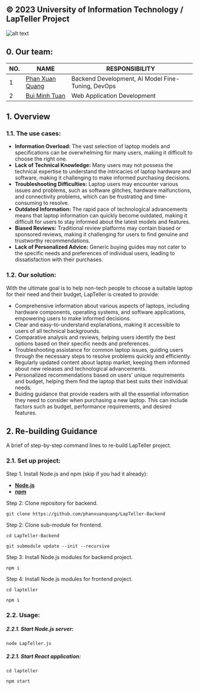 **© 2023 University of Information Technology / LapTeller Project**
------------
![alt text](https://i.imgur.com/pXOoTDe.jpeg)
## 0. Our team:
| NO. | NAME | RESPONSIBILITY |
| --- | --- | --- |
| 1 | [Phan Xuan Quang](https://github.com/phanxuanquang "Phan Xuân Quang") | Backend Development, AI Model Fine-Tuning, DevOps |
| 2 | [Bui Minh Tuan](https://github.com/tuan20520342 "Bùi Minh Tuấn") | Web Application Development |
## 1. Overview
### 1.1. The use cases:

- **Information Overload:** The vast selection of laptop models and specifications can be overwhelming for many users, making it difficult to choose the right one.
- **Lack of Technical Knowledge:** Many users may not possess the technical expertise to understand the intricacies of laptop hardware and software, making it challenging to make informed purchasing decisions.
- **Troubleshooting Difficulties:** Laptop users may encounter various issues and problems, such as software glitches, hardware malfunctions, and connectivity problems, which can be frustrating and time-consuming to resolve.
- **Outdated Information:** The rapid pace of technological advancements means that laptop information can quickly become outdated, making it difficult for users to stay informed about the latest models and features.
- **Biased Reviews:** Traditional review platforms may contain biased or sponsored reviews, making it challenging for users to find genuine and trustworthy recommendations.
- **Lack of Personalized Advice:** Generic buying guides may not cater to the specific needs and preferences of individual users, leading to dissatisfaction with their purchases.

### 1.2. Our solution:
With the ultimate goal is to help non-tech people to choose a suitable laptop for their need and their budget, LapTeller is created to provide:
- Comprehensive information about various aspects of laptops, including hardware components, operating systems, and software applications, empowering users to make informed decisions.
- Clear and easy-to-understand explanations, making it accessible to users of all technical backgrounds.
- Comparative analysis and reviews, helping users identify the best options based on their specific needs and preferences.
- Troubleshooting assistance for common laptop issues, guiding users through the necessary steps to resolve problems quickly and efficiently.
- Regularly updated content about laptop market, keeping them informed about new releases and technological advancements.
- Personalized recommendations based on users' unique requirements and budget, helping them find the laptop that best suits their individual needs.
- Buiding guidance that provide readers with all the essential information they need to consider when purchasing a new laptop. This can include factors such as budget, performance requirements, and desired features.

## 2. Re-building Guidance
A brief of step-by-step command lines to re-build LapTeller project.
### 2.1. Set up project:

Step 1. Install Node.js and npm (skip if you had it already):

- [**Node.js**](https://nodejs.org/en/download/package-manager)
- [**npm**](https://docs.npmjs.com/downloading-and-installing-node-js-and-npm)

Step 2: Clone repository for backend.
```console
git clone https://github.com/phanxuanquang/LapTeller-Backend
```

Step 2: Clone sub-module for frontend.
```console
cd LapTeller-Backend
```
```console
git submodule update --init --recursive
```

Step 3: Install Node.js modules for backend project.
```console
npm i
```

Step 4: Install Node.js modules for frontend project.
```console
cd lapteller
```
```console
npm i
```
### 2.2. Usage:
##### 2.2.1. Start Node.js server:
```console
node LapTeller.js
```
##### 2.2.1. Start React application:
```console
cd lapteller
```
```console
npm start
```
